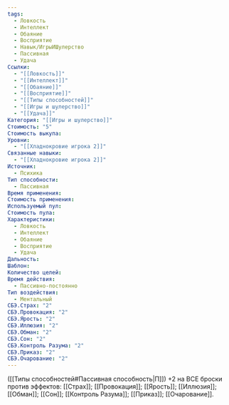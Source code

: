 ```yaml
---
tags:
  - Ловкость
  - Интеллект
  - Обаяние
  - Восприятие
  - Навык/ИгрыИШулерство
  - Пассивная
  - Удача
Ссылки:
  - "[[Ловкость]]"
  - "[[Интеллект]]"
  - "[[Обаяние]]"
  - "[[Восприятие]]"
  - "[[Типы способностей]]"
  - "[[Игры и шулерство]]"
  - "[[Удача]]"
Категория: "[[Игры и шулерство]]"
Стоимость: "5"
Стоимость выкупа: 
Уровни:
  - "[[Хладнокровие игрока 2]]"
Связанные навыки:
  - "[[Хладнокровие игрока 2]]"
Источник:
  - Психика
Тип способности:
  - Пассивная
Время применения: 
Стоимость применения: 
Используемый пул: 
Стоимость пула: 
Характеристики:
  - Ловкость
  - Интеллект
  - Обаяние
  - Восприятие
  - Удача
Дальность: 
Шаблон: 
Количество целей: 
Время действия:
  - Пассивно-постоянно
Тип воздействия:
  - Ментальный
СБЭ.Страх: "2"
СБЭ.Провокация: "2"
СБЭ.Ярость: "2"
СБЭ.Иллюзия: "2"
СБЭ.Обман: "2"
СБЭ.Сон: "2"
СБЭ.Контроль Разума: "2"
СБЭ.Приказ: "2"
СБЭ.Очарование: "2"
---
```

([[Типы способностей#Пассивная способность|П]]) +2 на ВСЕ броски против эффектов: [[Страх]]; [[Провокация]]; [[Ярость]]; [[Иллюзия]]; [[Обман]]; [[Сон]]; [[Контроль Разума]]; [[Приказ]]; [[Очарование]].